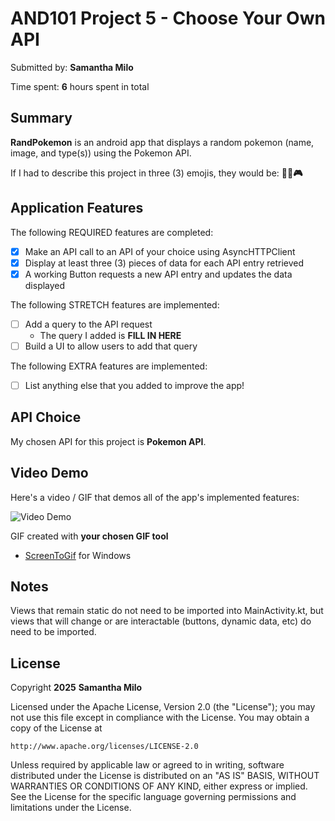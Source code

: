 # AND101 Project 5 - Choose Your Own API

Submitted by: **Samantha Milo**

Time spent: **6** hours spent in total

## Summary

**RandPokemon** is an android app that displays a random pokemon (name, image, and type(s)) using the Pokemon API.

If I had to describe this project in three (3) emojis, they would be: **👻👾🎮**

## Application Features

The following REQUIRED features are completed:

- [X] Make an API call to an API of your choice using AsyncHTTPClient
- [X] Display at least three (3) pieces of data for each API entry retrieved
- [X] A working Button requests a new API entry and updates the data displayed

The following STRETCH features are implemented:

- [ ] Add a query to the API request
  - The query I added is **FILL IN HERE**
- [ ] Build a UI to allow users to add that query

The following EXTRA features are implemented:

- [ ] List anything else that you added to improve the app!

## API Choice

My chosen API for this project is **Pokemon API**.

## Video Demo

Here's a video / GIF that demos all of the app's implemented features:

<img src='https://github.com/user-attachments/assets/dcb1a825-ab86-4083-a4a9-058af6148b37' title='Video Demo' width='' alt='Video Demo' />

GIF created with **your chosen GIF tool**

- [ScreenToGif](https://www.screentogif.com/) for Windows


## Notes

Views that remain static do not need to be imported into MainActivity.kt, but views that will change or are interactable (buttons, dynamic data, etc) do need to be imported.

## License

Copyright **2025** **Samantha Milo**

Licensed under the Apache License, Version 2.0 (the "License");
you may not use this file except in compliance with the License.
You may obtain a copy of the License at

    http://www.apache.org/licenses/LICENSE-2.0

Unless required by applicable law or agreed to in writing, software
distributed under the License is distributed on an "AS IS" BASIS,
WITHOUT WARRANTIES OR CONDITIONS OF ANY KIND, either express or implied.
See the License for the specific language governing permissions and
limitations under the License.
